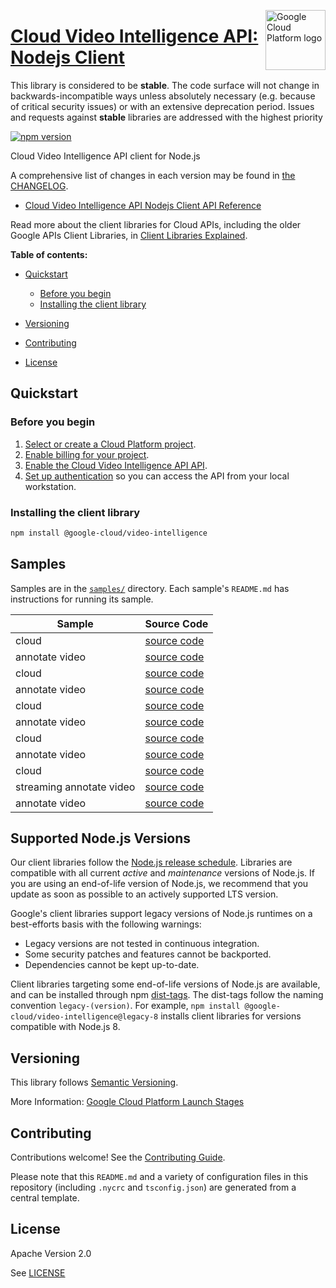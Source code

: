 [//]: # "This README.md file is auto-generated, all changes to this file will be lost."
[//]: # "The comments you see below are used to generate those parts of the template in later states."
<img src="https://avatars2.githubusercontent.com/u/2810941?v=3&s=96" alt="Google Cloud Platform logo" title="Google Cloud Platform" align="right" height="96" width="96"/>

# [Cloud Video Intelligence API: Nodejs Client][homepage]

This library is considered to be **stable**. The code surface will not change in backwards-incompatible ways
unless absolutely necessary (e.g. because of critical security issues) or with
an extensive deprecation period. Issues and requests against **stable** libraries
are addressed with the highest priority

[![npm version](https://img.shields.io/npm/v/@google-cloud/video-intelligence.svg)](https://www.npmjs.org/package/@google-cloud/video-intelligence)

Cloud Video Intelligence API client for Node.js

[//]: # "partials.introduction"

A comprehensive list of changes in each version may be found in
[the CHANGELOG][homepage_changelog].

* [Cloud Video Intelligence API Nodejs Client API Reference](https://cloud.google.com/nodejs/docs/reference/videointelligence/latest)


Read more about the client libraries for Cloud APIs, including the older
Google APIs Client Libraries, in [Client Libraries Explained][explained].

[explained]: https://cloud.google.com/apis/docs/client-libraries-explained

**Table of contents:**

* [Quickstart](#quickstart)
  * [Before you begin](#before-you-begin)
  * [Installing the client library](#installing-the-client-library)

* [Versioning](#versioning)
* [Contributing](#contributing)
* [License](#license)

## Quickstart
### Before you begin

1.  [Select or create a Cloud Platform project][projects].
1.  [Enable billing for your project][billing].
1.  [Enable the Cloud Video Intelligence API API][enable_api].
1.  [Set up authentication][auth] so you can access the
    API from your local workstation.
### Installing the client library

```bash
npm install @google-cloud/video-intelligence
```

[//]: # "partials.body"

## Samples

Samples are in the [`samples/`][homepage_samples] directory. Each sample's `README.md` has instructions for running its sample.

| Sample                      | Source Code                       |
| --------------------------- | --------------------------------- |
| cloud | [source code](https://github.com/googleapis/google-cloud-node/blob/main/packages/google-cloud-videointelligence/samples/generated/v1/snippet_metadata_google.cloud.videointelligence.v1.json) |
| annotate video | [source code](https://github.com/googleapis/google-cloud-node/blob/main/packages/google-cloud-videointelligence/samples/generated/v1/video_intelligence_service.annotate_video.js) |
| cloud | [source code](https://github.com/googleapis/google-cloud-node/blob/main/packages/google-cloud-videointelligence/samples/generated/v1beta2/snippet_metadata_google.cloud.videointelligence.v1beta2.json) |
| annotate video | [source code](https://github.com/googleapis/google-cloud-node/blob/main/packages/google-cloud-videointelligence/samples/generated/v1beta2/video_intelligence_service.annotate_video.js) |
| cloud | [source code](https://github.com/googleapis/google-cloud-node/blob/main/packages/google-cloud-videointelligence/samples/generated/v1p1beta1/snippet_metadata_google.cloud.videointelligence.v1p1beta1.json) |
| annotate video | [source code](https://github.com/googleapis/google-cloud-node/blob/main/packages/google-cloud-videointelligence/samples/generated/v1p1beta1/video_intelligence_service.annotate_video.js) |
| cloud | [source code](https://github.com/googleapis/google-cloud-node/blob/main/packages/google-cloud-videointelligence/samples/generated/v1p2beta1/snippet_metadata_google.cloud.videointelligence.v1p2beta1.json) |
| annotate video | [source code](https://github.com/googleapis/google-cloud-node/blob/main/packages/google-cloud-videointelligence/samples/generated/v1p2beta1/video_intelligence_service.annotate_video.js) |
| cloud | [source code](https://github.com/googleapis/google-cloud-node/blob/main/packages/google-cloud-videointelligence/samples/generated/v1p3beta1/snippet_metadata_google.cloud.videointelligence.v1p3beta1.json) |
| streaming annotate video | [source code](https://github.com/googleapis/google-cloud-node/blob/main/packages/google-cloud-videointelligence/samples/generated/v1p3beta1/streaming_video_intelligence_service.streaming_annotate_video.js) |
| annotate video | [source code](https://github.com/googleapis/google-cloud-node/blob/main/packages/google-cloud-videointelligence/samples/generated/v1p3beta1/video_intelligence_service.annotate_video.js) |


## Supported Node.js Versions

Our client libraries follow the [Node.js release schedule](https://github.com/nodejs/release#release-schedule).
Libraries are compatible with all current _active_ and _maintenance_ versions of
Node.js.
If you are using an end-of-life version of Node.js, we recommend that you update
as soon as possible to an actively supported LTS version.

Google's client libraries support legacy versions of Node.js runtimes on a
best-efforts basis with the following warnings:

* Legacy versions are not tested in continuous integration.
* Some security patches and features cannot be backported.
* Dependencies cannot be kept up-to-date.

Client libraries targeting some end-of-life versions of Node.js are available, and
can be installed through npm [dist-tags](https://docs.npmjs.com/cli/dist-tag).
The dist-tags follow the naming convention `legacy-(version)`.
For example, `npm install @google-cloud/video-intelligence@legacy-8` installs client libraries
for versions compatible with Node.js 8.

## Versioning

This library follows [Semantic Versioning](http://semver.org/).

More Information: [Google Cloud Platform Launch Stages][launch_stages]

[launch_stages]: https://cloud.google.com/terms/launch-stages

## Contributing

Contributions welcome! See the [Contributing Guide](https://github.com/googleapis/google-cloud-node/blob/main/packages/google-cloud-videointelligence/CONTRIBUTING.md).

Please note that this `README.md`
and a variety of configuration files in this repository (including `.nycrc` and `tsconfig.json`)
are generated from a central template.

## License

Apache Version 2.0

See [LICENSE](https://github.com/googleapis/google-cloud-node/blob/main/packages/google-cloud-videointelligence/LICENSE)

[shell_img]: https://gstatic.com/cloudssh/images/open-btn.png
[projects]: https://console.cloud.google.com/project
[billing]: https://support.google.com/cloud/answer/6293499#enable-billing
[enable_api]: https://console.cloud.google.com/flows/enableapi?apiid=videointelligence.googleapis.com
[auth]: https://cloud.google.com/docs/authentication/external/set-up-adc-local
[homepage_samples]: https://github.com/googleapis/google-cloud-node/blob/main/packages/google-cloud-videointelligence/samples
[homepage_changelog]: https://github.com/googleapis/google-cloud-node/blob/main/packages/google-cloud-videointelligence/CHANGELOG.md
[homepage]: https://github.com/googleapis/google-cloud-node/blob/main/packages/google-cloud-videointelligence
